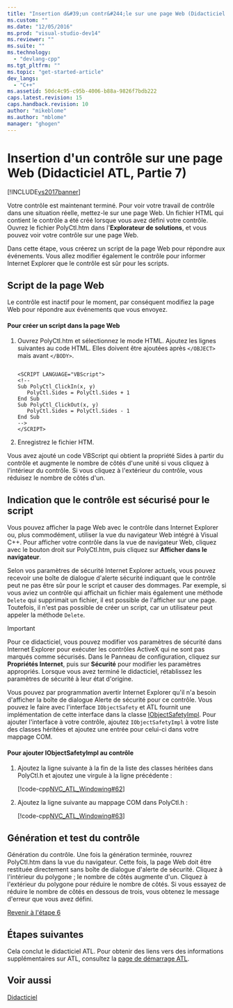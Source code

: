 ```yaml
---
title: "Insertion d&#39;un contr&#244;le sur une page Web (Didacticiel ATL, Partie&#160;7) | Microsoft Docs"
ms.custom: ""
ms.date: "12/05/2016"
ms.prod: "visual-studio-dev14"
ms.reviewer: ""
ms.suite: ""
ms.technology: 
  - "devlang-cpp"
ms.tgt_pltfrm: ""
ms.topic: "get-started-article"
dev_langs: 
  - "C++"
ms.assetid: 50dc4c95-c95b-4006-b88a-9826f7bdb222
caps.latest.revision: 15
caps.handback.revision: 10
author: "mikeblome"
ms.author: "mblome"
manager: "ghogen"
---
```

# Insertion d&#39;un contr&#244;le sur une page Web (Didacticiel ATL, Partie&#160;7)
[!INCLUDE[vs2017banner](../assembler/inline/includes/vs2017banner.md)]

Votre contrôle est maintenant terminé.  Pour voir votre travail de contrôle dans une situation réelle, mettez\-le sur une page Web.  Un fichier HTML qui contient le contrôle a été créé lorsque vous avez défini votre contrôle.  Ouvrez le fichier PolyCtl.htm dans l'**Explorateur de solutions**, et vous pouvez voir votre contrôle sur une page Web.  
  
 Dans cette étape, vous créerez un script de la page Web pour répondre aux événements.  Vous allez modifier également le contrôle pour informer Internet Explorer que le contrôle est sûr pour les scripts.  
  
## Script de la page Web  
 Le contrôle est inactif pour le moment, par conséquent modifiez la page Web pour répondre aux événements que vous envoyez.  
  
#### Pour créer un script dans la page Web  
  
1.  Ouvrez PolyCtl.htm et sélectionnez le mode HTML.  Ajoutez les lignes suivantes au code HTML.  Elles doivent être ajoutées après `</OBJECT>` mais avant `</BODY>`.  
  
    ```  
  
    <SCRIPT LANGUAGE="VBScript">  
    <!--  
    Sub PolyCtl_ClickIn(x, y)  
       PolyCtl.Sides = PolyCtl.Sides + 1  
    End Sub  
    Sub PolyCtl_ClickOut(x, y)  
       PolyCtl.Sides = PolyCtl.Sides - 1  
    End Sub  
    -->  
    </SCRIPT>  
    ```  
  
2.  Enregistrez le fichier HTM.  
  
 Vous avez ajouté un code VBScript qui obtient la propriété Sides à partir du contrôle et augmente le nombre de côtés d'une unité si vous cliquez à l'intérieur du contrôle.  Si vous cliquez à l'extérieur du contrôle, vous réduisez le nombre de côtés d'un.  
  
## Indication que le contrôle est sécurisé pour le script  
 Vous pouvez afficher la page Web avec le contrôle dans Internet Explorer ou, plus commodément, utiliser la vue du navigateur Web intégré à Visual C\+\+.  Pour afficher votre contrôle dans la vue de navigateur Web, cliquez avec le bouton droit sur PolyCtl.htm, puis cliquez sur **Afficher dans le navigateur**.  
  
 Selon vos paramètres de sécurité Internet Explorer actuels, vous pouvez recevoir une boîte de dialogue d'alerte sécurité indiquant que le contrôle peut ne pas être sûr pour le script et causer des dommages.  Par exemple, si vous aviez un contrôle qui affichait un fichier mais également une méthode `Delete` qui supprimait un fichier, il est possible de l'afficher sur une page.  Toutefois, il n'est pas possible de créer un script, car un utilisateur peut appeler la méthode `Delete`.  
  
> [!IMPORTANT]
>  Pour ce didacticiel, vous pouvez modifier vos paramètres de sécurité dans Internet Explorer pour exécuter les contrôles ActiveX qui ne sont pas marqués comme sécurisés.  Dans le Panneau de configuration, cliquez sur **Propriétés Internet**, puis sur **Sécurité** pour modifier les paramètres appropriés.  Lorsque vous avez terminé le didacticiel, rétablissez les paramètres de sécurité à leur état d'origine.  
  
 Vous pouvez par programmation avertir Internet Explorer qu'il n'a besoin d'afficher la boîte de dialogue Alerte de sécurité pour ce contrôle.  Vous pouvez le faire avec l'interface `IObjectSafety` et ATL fournit une implémentation de cette interface dans la classe [IObjectSafetyImpl](../atl/reference/iobjectsafetyimpl-class.md).  Pour ajouter l'interface à votre contrôle, ajoutez `IObjectSafetyImpl` à votre liste des classes héritées et ajoutez une entrée pour celui\-ci dans votre mappage COM.  
  
#### Pour ajouter IObjectSafetyImpl au contrôle  
  
1.  Ajoutez la ligne suivante à la fin de la liste des classes héritées dans PolyCtl.h et ajoutez une virgule à la ligne précédente :  
  
     [!code-cpp[NVC_ATL_Windowing#62](../atl/codesnippet/CPP/putting-the-control-on-a-web-page-atl-tutorial-part-7_1.h)]  
  
2.  Ajoutez la ligne suivante au mappage COM dans PolyCtl.h :  
  
     [!code-cpp[NVC_ATL_Windowing#63](../atl/codesnippet/CPP/putting-the-control-on-a-web-page-atl-tutorial-part-7_2.h)]  
  
## Génération et test du contrôle  
 Génération du contrôle.  Une fois la génération terminée, rouvrez PolyCtl.htm dans la vue du navigateur.  Cette fois, la page Web doit être restituée directement sans boîte de dialogue d'alerte de sécurité.  Cliquez à l'intérieur du polygone ; le nombre de côtés augmente d'un.  Cliquez à l'extérieur du polygone pour réduire le nombre de côtés.  Si vous essayez de réduire le nombre de côtés en dessous de trois, vous obtenez le message d'erreur que vous avez défini.  
  
 [Revenir à l'étape 6](../atl/adding-a-property-page-atl-tutorial-part-6.md)  
  
## Étapes suivantes  
 Cela conclut le didacticiel ATL.  Pour obtenir des liens vers des informations supplémentaires sur ATL, consultez la [page de démarrage ATL](../atl/active-template-library-atl-concepts.md).  
  
## Voir aussi  
 [Didacticiel](../atl/active-template-library-atl-tutorial.md)